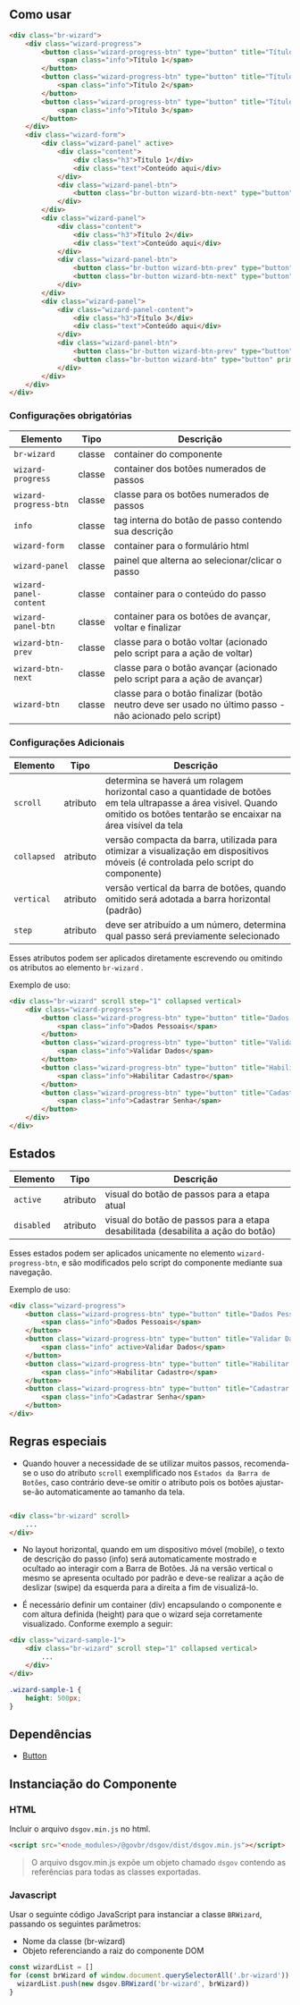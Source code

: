 [version]: # (4.2.1)

## Como usar

```html
<div class="br-wizard">
    <div class="wizard-progress">
        <button class="wizard-progress-btn" type="button" title="Título 1" active>
            <span class="info">Título 1</span>
        </button>
        <button class="wizard-progress-btn" type="button" title="Título 2">
            <span class="info">Título 2</span>
        </button>
        <button class="wizard-progress-btn" type="button" title="Título 3">
            <span class="info">Título 3</span>
        </button>
    </div>
    <div class="wizard-form">
        <div class="wizard-panel" active>
            <div class="content">
                <div class="h3">Título 1</div>
                <div class="text">Conteúdo aqui</div>
            </div>
            <div class="wizard-panel-btn">
                <button class="br-button wizard-btn-next" type="button" primary>Avançar</button>
            </div>
        </div>
        <div class="wizard-panel">
            <div class="content">
                <div class="h3">Título 2</div>
                <div class="text">Conteúdo aqui</div>
            </div>
            <div class="wizard-panel-btn">
                <button class="br-button wizard-btn-prev" type="button" secondary>Voltar</button>
                <button class="br-button wizard-btn-next" type="button" primary>Avançar</button>
            </div>
        </div>
        <div class="wizard-panel">
            <div class="wizard-panel-content">
                <div class="h3">Título 3</div>
                <div class="text">Conteúdo aqui</div>
            </div>
            <div class="wizard-panel-btn">
                <button class="br-button wizard-btn-prev" type="button" secondary>Voltar</button>
                <button class="br-button wizard-btn" type="button" primary>Avançar</button>
            </div>
        </div>
    </div>
</div>
```

### Configurações obrigatórias

| Elemento               | Tipo   | Descrição                                                                                              |
| ---------------------- | ------ | ------------------------------------------------------------------------------------------------------ |
| `br-wizard`            | classe | container do componente                                                                                |
| `wizard-progress`      | classe | container dos botões numerados de passos                                                               |
| `wizard-progress-btn`  | classe | classe para os botões numerados de passos                                                              |
| `info`                 | classe | tag interna do botão de passo contendo sua descrição                                                   |
| `wizard-form`          | classe | container para o formulário html                                                                       |
| `wizard-panel`         | classe | painel que alterna ao selecionar/clicar o passo                                                        |
| `wizard-panel-content` | classe | container para o conteúdo do passo                                                                     |
| `wizard-panel-btn`     | classe | container para os botões de avançar, voltar e finalizar                                                |
| `wizard-btn-prev`      | classe | classe para o botão voltar (acionado pelo script para a ação de voltar)                                |
| `wizard-btn-next`      | classe | classe para o botão avançar (acionado pelo script para a ação de avançar)                              |
| `wizard-btn`           | classe | classe para o botão finalizar (botão neutro deve ser usado no último passo - não acionado pelo script) |

### Configurações Adicionais

| Elemento    | Tipo     | Descrição                                                                                                                                                                      |
| ----------- | -------- | ------------------------------------------------------------------------------------------------------------------------------------------------------------------------------ |
| `scroll`    | atributo | determina se haverá um rolagem horizontal caso a quantidade de botões em tela ultrapasse a área visivel. Quando omitido os botões tentarão se encaixar na área visível da tela |
| `collapsed` | atributo | versão compacta da barra, utilizada para otimizar a visualização em dispositivos móveis (é controlada pelo script do componente)                                               |
| `vertical`  | atributo | versão vertical da barra de botões, quando omitido será adotada a barra horizontal (padrão)                                                                                    |
| `step`      | atributo | deve ser atribuído a um número, determina qual passo será previamente selecionado                                                                                              |

Esses atributos podem ser aplicados diretamente escrevendo ou omitindo os atributos ao elemento `br-wizard` .

Exemplo de uso:

```html
<div class="br-wizard" scroll step="1" collapsed vertical>
    <div class="wizard-progress">
        <button class="wizard-progress-btn" type="button" title="Dados Pessoais">
            <span class="info">Dados Pessoais</span>
        </button>
        <button class="wizard-progress-btn" type="button" title="Validar Dados">
            <span class="info">Validar Dados</span>
        </button>
        <button class="wizard-progress-btn" type="button" title="Habilitar Cadastro" active>
            <span class="info">Habilitar Cadastro</span>
        </button>
        <button class="wizard-progress-btn" type="button" title="Cadastrar Senha">
            <span class="info">Cadastrar Senha</span>
        </button>
    </div>
</div>
```

## Estados

| Elemento   | Tipo     | Descrição                                                                        |
| ---------- | -------- | -------------------------------------------------------------------------------- |
| `active`   | atributo | visual do botão de passos para a etapa atual                                     |
| `disabled` | atributo | visual do botão de passos para a etapa desabilitada (desabilita a ação do botão) |

Esses estados podem ser aplicados unicamente no elemento `wizard-progress-btn`, e são modificados pelo script do componente mediante sua navegação.

Exemplo de uso:

```html
<div class="wizard-progress">
    <button class="wizard-progress-btn" type="button" title="Dados Pessoais">
        <span class="info">Dados Pessoais</span>
    </button>
    <button class="wizard-progress-btn" type="button" title="Validar Dados" active>
        <span class="info" active>Validar Dados</span>
    </button>
    <button class="wizard-progress-btn" type="button" title="Habilitar Cadastro" disabled>
        <span class="info">Habilitar Cadastro</span>
    </button>
    <button class="wizard-progress-btn" type="button" title="Cadastrar Senha" disabled>
        <span class="info">Cadastrar Senha</span>
    </button>
</div>
```

## Regras especiais

-   Quando houver a necessidade de se utilizar muitos passos, recomenda-se o uso do atributo `scroll` exemplificado nos `Estados da Barra de Botões`, caso contrário deve-se omitir o atributo pois os botões ajustar-se-ão automaticamente ao tamanho da tela.

```html

<div class="br-wizard" scroll>
    ...
</div>

```

-   No layout horizontal, quando em um dispositivo móvel (mobile), o texto de descrição do passo (info) será automaticamente mostrado e ocultado ao interagir com a Barra de Botões. Já na versão vertical o mesmo se apresenta ocultado por padrão e deve-se realizar a ação de deslizar (swipe) da esquerda para a direita a fim de visualizá-lo.

- É necessário definir um container (div) encapsulando o componente e com altura definida (height) para que o wizard seja corretamente visualizado. Conforme exemplo a seguir:

```html
<div class="wizard-sample-1">
    <div class="br-wizard" scroll step="1" collapsed vertical>
        ...
    </div>
</div>
```

```css
.wizard-sample-1 {
    height: 500px;
}
```

## Dependências

- [Button](/ds/components/button)

## Instanciação do Componente

### HTML

Incluir o arquivo `dsgov.min.js` no html.

```html
<script src="<node_modules>/@govbr/dsgov/dist/dsgov.min.js"></script>
```

> O arquivo dsgov.min.js expõe um objeto chamado `dsgov` contendo as referências para todas as classes exportadas.

### Javascript

Usar o seguinte código JavaScript para instanciar a classe `BRWizard`, passando os seguintes parâmetros:

- Nome da classe (br-wizard)
- Objeto referenciando a raiz do componente DOM

```javascript
const wizardList = []
for (const brWizard of window.document.querySelectorAll('.br-wizard')) {
  wizardList.push(new dsgov.BRWizard('br-wizard', brWizard))
}
```
